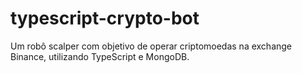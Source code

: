 # typescript-crypto-bot
Um robô scalper com objetivo de operar criptomoedas na exchange Binance, utilizando TypeScript e MongoDB.
